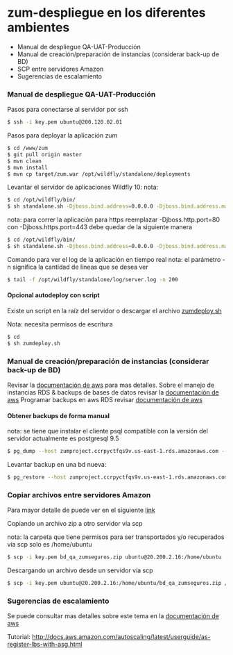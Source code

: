 # zum-despliegue en los diferentes ambientes

* Manual de despliegue QA-UAT-Producción
* Manual de creación/preparación de instancias (considerar back-up de BD)
* SCP entre servidores Amazon
* Sugerencias de escalamiento

### Manual de despliegue QA-UAT-Producción


Pasos para conectarse al servidor por ssh
```sh
$ ssh -i key.pem ubuntu@200.120.02.01
```

Pasos para deployar la aplicación zum
```sh
$ cd /www/zum
$ git pull origin master
$ mvn clean
$ mvn install
$ mvn cp target/zum.war /opt/wildfly/standalone/deployments
```

Levantar el servidor de aplicaciones Wildfly 10:
nota:
```sh
$ cd /opt/wildfly/bin/
$ sh standalone.sh -Djboss.bind.address=0.0.0.0 -Djboss.bind.address.management=0.0.0.0 -Dsun.jnu.encoding=UTF-8 -Dfile.encoding=UTF-8 -Djboss.http.port=80&
```

nota:
para correr la aplicación para https reemplazar -Djboss.http.port=80 con -Djboss.https.port=443 debe quedar de la siguiente manera
```sh
$ cd /opt/wildfly/bin/
$ sh standalone.sh -Djboss.bind.address=0.0.0.0 -Djboss.bind.address.management=0.0.0.0 -Dsun.jnu.encoding=UTF-8 -Dfile.encoding=UTF-8 -Djboss.https.port=443&
```

Comando para ver el log de la aplicación en tiempo real
nota: 
el parámetro -n significa la cantidad de líneas que se desea ver
```sh
$ tail -f /opt/wildfly/standalone/log/server.log -n 200
```

#### Opcional autodeploy con script

Existe un script en la raíz del servidor o descargar el archivo [zumdeploy.sh](https://github.com/ragdexD/zum-documentation/blob/master/zumdeploy.sh)

Nota: necesita permisos de escritura
```sh
$ cd
$ sh zumdeploy.sh
```


### Manual de creación/preparación de instancias (considerar back-up de BD)

Revisar la [documentación de aws](http://docs.aws.amazon.com/AWSEC2/latest/UserGuide/EC2_GetStarted.html) para mas detalles.
Sobre el manejo de instancias RDS & backups de bases de datos revisar la [documentación de aws](http://docs.aws.amazon.com/AmazonRDS/latest/UserGuide/USER_CreateInstance.html)
Programar backups en aws RDS revisar [documentación de aws](http://docs.aws.amazon.com/AmazonRDS/latest/UserGuide/Overview.BackingUpAndRestoringAmazonRDSInstances.html)

#### Obtener backups de forma manual

nota: se tiene que instalar el cliente psql compatible con la versión del servidor actualmente es postgresql 9.5

```sh
$ pg_dump --host zumproject.ccrpyctfqs9v.us-east-1.rds.amazonaws.com --port 5432 --username "zum" --format custom --blobs --verbose --file "/home/ubuntu/bdzum_marsh_zumseguros.backup" "bdzum_marsh_zumseguros"
```

Levantar backup en una bd nueva:

```sh
$ pg_restore --host zumproject.ccrpyctfqs9v.us-east-1.rds.amazonaws.com --port 5432 --username "zum" -d bdzum_marsh_zumseguros "/www/ubuntu/bdzum_qa_zumseguros.backup"
```

### Copiar archivos entre servidores Amazon

Para mayor detalle de puede ver en el siguiente [link](https://es.wikipedia.org/wiki/Secure_Copy)

Copiando un archivo zip a otro servidor vía scp

nota: la carpeta que tiene permisos para ser transportados y/o recuperados vía scp solo es /home/ubuntu
```sh
$ scp -i key.pem bd_qa_zumseguros.zip ubuntu@20.200.2.16:/home/ubuntu
```

Descargando un archivo desde un servidor vía scp
```sh
$ scp -i key.pem ubuntu@20.200.2.16:/home/ubuntu/bd_qa_zumseguros.zip /path/local/
```

### Sugerencias de escalamiento
Se puede consultar mas detalles sobre este tema en la [documentación de aws](http://docs.aws.amazon.com/autoscaling/latest/userguide/autoscaling-load-balancer.html)

Tutorial:
http://docs.aws.amazon.com/autoscaling/latest/userguide/as-register-lbs-with-asg.html
